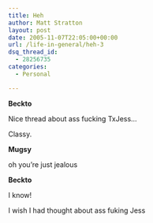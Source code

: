 ```yaml
---
title: Heh
author: Matt Stratton
layout: post
date: 2005-11-07T22:05:00+00:00
url: /life-in-general/heh-3
dsq_thread_id:
  - 28256735
categories:
  - Personal

---
```

**Beckto**
  
Nice thread about ass fucking TxJess&#8230;
  
Classy.

**Mugsy**
  
oh you&#8217;re just jealous

**Beckto**
  
I know!
  
I wish I had thought about ass fuking Jess